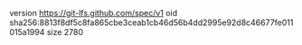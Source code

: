 version https://git-lfs.github.com/spec/v1
oid sha256:8813f8df5c8fa865cbe3ceab1cb46d56b4dd2995e92d8c46677fe011015a1994
size 2780
